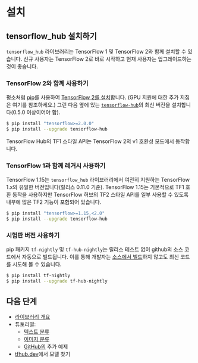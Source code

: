 <!--* freshness: { owner: 'wgierke' reviewed: '2022-01-05' } *-->

# 설치

## tensorflow_hub 설치하기

`tensorflow_hub` 라이브러리는 TensorFlow 1 및 TensorFlow 2와 함께 설치할 수 있습니다. 신규 사용자는 TensorFlow 2로 바로 시작하고 현재 사용자는 업그레이드하는 것이 좋습니다.

### TensorFlow 2와 함께 사용하기

평소처럼 [pip](https://pip.pypa.io/)를 사용하여 [TensorFlow 2를 설치](https://www.tensorflow.org/install)합니다. (GPU 지원에 대한 추가 지침은 여기를 참조하세요.) 그런 다음 옆에 있는 [ `tensorflow-hub`](https://pypi.org/project/tensorflow-hub/)의 최신 버전을 설치합니다(0.5.0 이상이어야 함).

```bash
$ pip install "tensorflow>=2.0.0"
$ pip install --upgrade tensorflow-hub
```

TensorFlow Hub의 TF1 스타일 API는 TensorFlow 2의 v1 호환성 모드에서 동작합니다.

### TensorFlow 1과 함께 레거시 사용하기

TensorFlow 1.15는 `tensorflow_hub` 라이브러리에서 여전히 지원하는 TensorFlow 1.x의 유일한 버전입니다(릴리스 0.11.0 기준). TensorFlow 1.15는 기본적으로 TF1 호환 동작을 사용하지만 TensorFlow 허브의 TF2 스타일 API를 일부 사용할 수 있도록 내부에 많은 TF2 기능이 포함되어 있습니다.

```bash
$ pip install "tensorflow>=1.15,<2.0"
$ pip install --upgrade tensorflow-hub
```

### 시험판 버전 사용하기

pip 패키지 `tf-nightly` 및 `tf-hub-nightly`는 릴리스 테스트 없이 github의 소스 코드에서 자동으로 빌드됩니다. 이를 통해 개발자는 [소스에서 빌드](build_from_source.md)하지 않고도 최신 코드를 시도해 볼 수 있습니다.

```bash
$ pip install tf-nightly
$ pip install --upgrade tf-hub-nightly
```

## 다음 단계

- [라이브러리 개요](lib_overview.md)
- 튜토리얼:
    - [텍스트 분류](https://github.com/tensorflow/hub/blob/master/examples/colab/tf2_text_classification.ipynb)
    - [이미지 분류](https://github.com/tensorflow/hub/blob/master/examples/colab/tf2_image_retraining.ipynb)
    - [GitHub의](https://github.com/tensorflow/hub/blob/master/examples/README.md) 추가 예제
- [tfhub.dev](https://tfhub.dev)에서 모델 찾기
